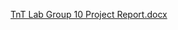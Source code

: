 [TnT Lab Group 10 Project Report.docx](https://github.com/JitendraJha98/CLASSIFICATION-OF-FRUITS-KNN-NB-DT-RF/files/8523820/TnT.Lab.Group.10.Project.Report.docx)
